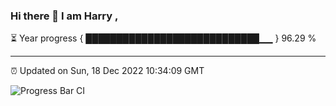 ### Hi there 👋 I am Harry , 

⏳ Year progress { ████████████████████████████▁▁ } 96.29 %

---

⏰ Updated on Sun, 18 Dec 2022 10:34:09 GMT

![Progress Bar CI](https://github.com/duykhang68/duykhang68/workflows/Progress%20Bar%20CI/badge.svg)
